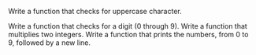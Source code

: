 Write a function that checks for uppercase character.


Write a function that checks for a digit (0 through 9).
Write a function that multiplies two integers.
Write a function that prints the numbers, from 0 to 9, followed by a new line.
